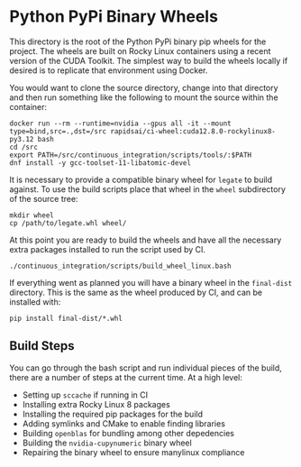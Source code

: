 # Python PyPi Binary Wheels

This directory is the root of the Python PyPi binary pip wheels for the
project. The wheels are built on Rocky Linux containers using a recent
version of the CUDA Toolkit. The simplest way to build the wheels locally
if desired is to replicate that environment using Docker.

You would want to clone the source directory, change into that directory and
then run something like the following to mount the source within the container:
```
docker run --rm --runtime=nvidia --gpus all -it --mount type=bind,src=.,dst=/src rapidsai/ci-wheel:cuda12.8.0-rockylinux8-py3.12 bash
cd /src
export PATH=/src/continuous_integration/scripts/tools/:$PATH
dnf install -y gcc-toolset-11-libatomic-devel
```

It is necessary to provide a compatible binary wheel for `legate` to build against. To use
the build scripts place that wheel in the `wheel` subdirectory of the source tree:
```
mkdir wheel
cp /path/to/legate.whl wheel/
```

At this point you are ready to build the wheels and have all the necessary
extra packages installed to run the script used by CI.
```
./continuous_integration/scripts/build_wheel_linux.bash
```

If everything went as planned you will have a binary wheel in the `final-dist`
directory. This is the same as the wheel produced by CI, and can be installed
with:
```
pip install final-dist/*.whl
```

## Build Steps

You can go through the bash script and run individual pieces of the build,
there are a number of steps at the current time. At a high level:

 * Setting up `sccache` if running in CI
 * Installing extra Rocky Linux 8 packages
 * Installing the required pip packages for the build
 * Adding symlinks and CMake to enable finding libraries
 * Building `openblas` for bundling among other depedencies
 * Building the `nvidia-cupynumeric` binary wheel
 * Repairing the binary wheel to ensure manylinux compliance
